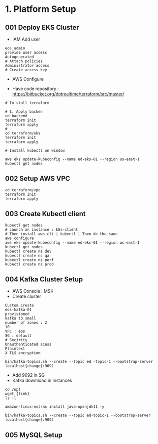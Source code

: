 # 1. Platform Setup
## 001 Deploy EKS Cluster
- IAM Add user
```
eos_admin
provide user access
Autogenerated
# Attach policies
Administrator access
# Create access key
```
- AWS Configure

- Have code repository : https://bitbucket.org/dptrealtime/terraform/src/master/

```
# In stall terraform

# 1. Apply backen
cd backend
terraform init
terraform apply
# 
cd terraform/eks
terraform init
terraform apply

# Install kubectl on window

aws eks update-kubeconfig --name ed-eks-01 --region us-east-1
kubectl get nodes
```

## 002 Setup AWS VPC
```
cd terraform/vpc
terraform init
terraform apply
```

## 003 Create Kubectl client
```
kubectl get nodes
# Launch an instance : k8s-client
# Then install aws cli | kubectl | Then do the same 
aws configure
aws eks update-kubeconfig --name ed-eks-01 --region us-east-1
kubectl get nodes
kubectl create ns dev
kubectl create ns qa
kubectl create ns perf
kubectl create ns prod
```
## 004 Kafka Cluster Setup
- AWS Console : MSK 
- Create cluster 
```
Custom create
eos-kafka-01
provisioned
kafka t3.small
number of zones : 2
10
VPC : eos
SG : default
# Secirity
Unauthenticated acess
Plaintext
X TLS encryption

```

```
bin/kafka-topics.sh --create --topic ed -topic-1 --bootstrap-server localhost{change}:9092
```
- Add 9092 in SG 
- Kafka dowmload in instances
```
cd /opt
wget {link}
ls -l

amazon-linux-extras install java-openjdk11 -y

bin/kafka-topics.sh --create --topic ed-topic-1 --bootstrap-server localhost{change}:9092
```

## 005 MySQL Setup